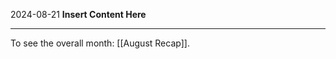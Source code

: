 2024-08-21
__Insert Content Here__
_______________________
To see the overall month: [[August Recap]].